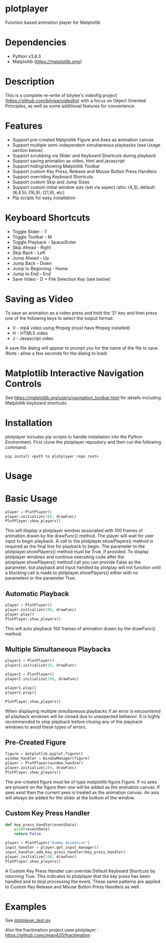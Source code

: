 # plotplayer
Function based animation player for Matplotlib

# Dependencies
  * Python v3.6.3
  * Matplotlib (https://matplotlib.org/)

# Description
This is a complete re-write of bilylee's videofig project (https://github.com/bilylee/videofig) with
a focus on Object Oriented Principles, as well as some additional features for convenience.

# Features
- Support pre-created Matplotlib Figure and Axes as animation canvas
- Support multiple semi-independent simultaneous playbacks (see Usage section below)
- Support scrubbing via Slider and Keyboard Shortcuts during playback
- Support saving animation as video, html and javascript
- Support hiding/showing Matplotlib Toolbar
- Support custom Key Press, Release and Mouse Button Press Handlers
- Support overriding Keyboard Shortcuts
- Support custom Skip and Jump Sizes
- Support custom initial window size (set via aspect ratio: (4,3); default:(8,4.5); (16,9); (21,9), etc)
- Pip scripts for easy installation

# Keyboard Shortcuts
* Toggle Slider - T
* Toggle Toolbar - M
* Toggle Playback - Space/Enter
* Skip Ahead - Right
* Skip Back - Left
* Jump Ahead - Up
* Jump Back - Down
* Jump to Beginning - Home
* Jump to End - End
* Save Video - D + File Selection Key (see below)

# Saving as Video
To save an animation as a video press and hold the 'D' key and then press one of the following keys
to select the output format:
* V - mp4 video using ffmpeg (must have ffmpeg installed)
* H - HTML5 video
* J - Javascript video

A save file dialog will appear to prompt you for the name of the file to save.  (Note : allow a few
seconds for the dialog to load)

# Matplotlib Interactive Navigation Controls
See https://matplotlib.org/users/navigation_toolbar.html for details including Matplotlib keyboard
shortcuts.

# Installation
plotplayer includes pip scripts to handle installation into the Python Environment.  First clone the
plotplayer repository and then run the following command:

```
pip install <path to plotplayer repo root>
```

# Usage
# Basic Usage
```python
player = PlotPlayer()
player.initialize(100, drawFunc)
PlotPlayer.show_players()
```
This will display a plotplayer window associated with 100 frames of animation drawn by the drawFunc()
method.  The player will wait for user input to begin playback.  A call to the plotplayer.showPlayers()
method is required as the final line for playback to begin.  The parameter to the
plotplayer.showPlayers() method must be True, if provided.  To display plotplayer windows and continue
executing code after the plotplayer.showPlayers() method call you can provide False as the parameter,
but playback and input handled by plotplay will not function until a blocking call is made to
plotplayer.showPlayers() either with no parameters or the parameter True.

## Automatic Playback
```python
player = PlotPlayer()
player.initialize(100, drawFunc)
player.play()
PlotPlayer.show_players()
```
This will auto playback 100 frames of animation drawn by the drawFunc() method.

## Multiple Simultaneous Playbacks
```python
player1 = PlotPlayer()
player1.initialize(50, drawFunc)

player2 = PlotPlayer()
player2.initialize(100, drawFunc)

player1.play()
player2.play()

PlotPlayer.show_players()
```
When displaying multiple simultaneous playbacks if an error is encountered all playback windows
will be closed due to unexpected behavior.  It is highly recommended to stop playback before
closing any of the playback windows to avoid these types of errors.

## Pre-Created Figure
```python
figure = matplotlib.pyplot.figure()
window_handler = WindowManager(figure)
player = PlotPlayer(window_handler)
player.initialize(100, drawFunc)
PlotPlayer.show_players()
```
The pre-created figure must be of type matplotlib.figure.Figure.  If no axes are present on the
figure then one will be added as the animation canvas.  If axes exist then the current axes is
treated as the animation canvas.  An axis will always be added for the slider at the bottom of
the window.

## Custom Key Press Handler
```python
def key_press_handler(eventData):
    print(eventData)
    return False

player = PlotPlayer("Dummy Animation")
input_handler = player.get_input_manager()
input_handler.add_key_press_handler(key_press_handler)
player.initialize(100, drawFunc)
PlotPlayer.show_players()
```
A Custom Key Press Handler can override Default Keyboard Shortcuts by returning True.  This
indicates to plotplayer that the key press has been handled and to stop processing the event.
These same patterns are applied to Custom Key Release and Mouse Button Press Handlers as well.

# Examples
See [plotplayer_test.py](plotplayer_test/plotplayer_test.py)

Also the fractimation project uses plotplayer : https://github.com/Jman420/fractimation